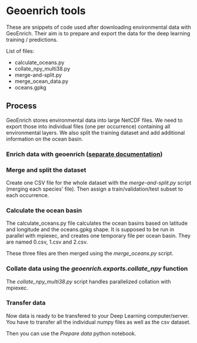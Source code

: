 # Geoenrich tools

These are snippets of code used after downloading environmental data with GeoEnrich.
Their aim is to prepare and export the data for the deep learning training / predictions.

List of files:
- calculate_oceans.py
- collate_npy_multi38.py
- merge-and-split.py
- merge_ocean_data.py
- oceans.gpkg

## Process

GeoEnrich stores environmental data into large NetCDF files. We need to export those into individual files (one per occurrence) containing all environmental layers.
We also split the training dataset and add additional information on the ocean basin.

### Enrich data with geoenrich ([separate documentation](https://geoenrich.readthedocs.io))

### Merge and split the dataset

Create one CSV file for the whole dataset with the *merge-and-split.py* script (merging each species' file). Then assign a train/validation/test subset to each occurrence.

### Calculate the ocean basin

The calculate_oceans.py file calculates the ocean basins based on latitude and longitude and the oceans.gpkg shape.
It is supposed to be run in parallel with mpiexec, and creates one temporary file per ocean basin. They are named 0.csv, 1.csv and 2.csv.

These three files are then merged using the *merge_oceans.py* script. 

### Collate data using the *geoenrich.exports.collate_npy* function

The *collate_npy_multi38.py* script handles parallelized collation with mpiexec.

### Transfer data

Now data is ready to be transfered to your Deep Learning computer/server.
You have to transfer all the individual numpy files as well as the csv dataset.

Then you can use the *Prepare data* python notebook.